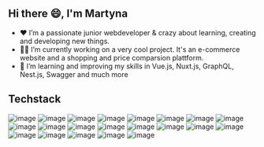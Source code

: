 ## Hi there 😄, I'm Martyna


- ❤️ I’m a passionate junior webdeveloper & crazy about learning, creating and developing new things.
- 👩‍💻 I’m currently working on a very cool project. It's an e-commerce website and a shopping and price comparsion plattform.
- 🌱 I’m learning and improving my skills in Vue.js, Nuxt.js, GraphQL, Nest.js, Swagger and much more
  
## Techstack

![image](https://img.shields.io/badge/JavaScript-%23F7DF1E?style=plastic&logo=javascript&logoColor=%23F7DF1E&labelColor=black
)   ![image](https://img.shields.io/badge/TypeScript-%233178C6?style=plastic&logo=typescript&logoColor=%233178C6&labelColor=white
)
![image](https://img.shields.io/badge/Vue.js-%234FC08D?style=plastic&logo=vuedotjs&logoColor=%234FC08D&labelColor=black)   ![image](https://img.shields.io/badge/Nuxt.js-%234FC08D?style=plastic&logo=nuxtdotjs&logoColor=%234FC08D&labelColor=black) 
 ![image](https://img.shields.io/badge/ReactJS-%2361DAFB?style=plastic&logo=react&logoColor=%2361DAFB&labelColor=black
)  ![image](https://img.shields.io/badge/NextJS-%23000000?style=plastic&logo=nextdotjs&logoColor=%23000000&labelColor=white
)
![image](https://img.shields.io/badge/Node_JS-%23339933?style=plastic&logo=nodedotjs&logoColor=%23339933&labelColor=black
)  ![image](https://img.shields.io/badge/Nest.js-%23E0234E?style=plastic&logo=nestjs&logoColor=%23E0234E&labelColor=black
)   ![image](https://img.shields.io/badge/Swagger-%2385EA2D?style=plastic&logo=swagger&logoColor=%2385EA2D&labelColor=black
)
![image](https://img.shields.io/badge/MongoDB-%2347A248?style=plastic&logo=mongodb&logoColor=%2347A248&labelColor=black
)   ![image](https://img.shields.io/badge/Prisma-%232D3748?style=plastic&logo=prisma&logoColor=%232D3748&labelColor=white
)   ![image](https://img.shields.io/badge/GraphQL-%23E10098?style=plastic&logo=graphql&logoColor=%23E10098&labelColor=black
)
![image](https://img.shields.io/badge/Tailwind_CSS-%2306B6D4?style=plastic&logo=tailwindcss&logoColor=%2306B6D4&labelColor=black
)   ![image](https://img.shields.io/badge/CSS_3-%231572B6?style=plastic&logo=css3&logoColor=%231572B6&labelColor=white
)   ![image](https://img.shields.io/badge/SASS%2F_SCSS-%23CC6699?style=plastic&logo=sass&logoColor=%23CC6699&labelColor=black
)   ![image](https://img.shields.io/badge/Figma-%23F24E1E?style=plastic&logo=figma&logoColor=%23F24E1E&labelColor=white
)
![image](https://img.shields.io/badge/Git-%23F05032?style=plastic&logo=git&logoColor=%23F05032&labelColor=black
)   ![image](https://img.shields.io/badge/GitHub-%23181717?style=plastic&logo=github&logoColor=%23181717&labelColor=white
)   ![image](https://img.shields.io/badge/Linux-%23FCC624?style=plastic&logo=linux&logoColor=%23FCC624&labelColor=black
)   ![image](https://img.shields.io/badge/Ubuntu-%23E95420?style=plastic&logo=ubuntu&logoColor=%23E95420&labelColor=black
)
![image](https://img.shields.io/badge/Trello-%230052CC?style=plastic&logo=trello&logoColor=%230052CC&labelColor=white
)

<!--
### I learnd a lot from
- ![image](https://img.shields.io/badge/Scrimba-%232B283A?style=plastic&logo=scrimba&logoColor=%232B283A&labelColor=white
)
- ![image](https://img.shields.io/badge/Stackoverflow-%23F58025?style=plastic&logo=stackoverflow&logoColor=%23F58025&labelColor=black
)
- UDEMY, W3Schools, Medium, VueMAstery, VueSchool, Udacity, Youtube, DCI, JOB

### Hobbies
- ![image](https://img.shields.io/badge/Vespa-%2385B09A?style=plastic&logo=vespa&logoColor=%2385B09A&labelColor=black
)

- ![image](https://img.shields.io/badge/Amazon_AWS-%23232F3E?style=plastic&logo=amazonaws&logoColor=%23232F3E&labelColor=white
)

- ![image](https://img.shields.io/badge/Handlebars-%23000000?style=plastic&logo=handlebarsdotjs&logoColor=%23000000&labelColor=white
) 

**Martyna1202/Martyna1202** is a ✨ _special_ ✨ repository because its `README.md` (this file) appears on your GitHub profile.

Here are some ideas to get you started:

- 👯 I’m looking to collaborate on ...
- 🤔 I’m looking for help with ...
- 💬 Ask me about ...
- 📫 How to reach me: ...
- 😄 Pronouns: ...
- ⚡ Fun fact: ...
-->
